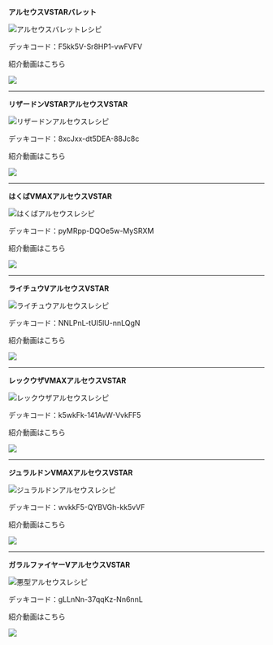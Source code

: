__アルセウスVSTARバレット__

![アルセウスバレットレシピ](https://i.imgur.com/5sFHQHX.png)

デッキコード：F5kk5V-Sr8HP1-vwFVFV

紹介動画はこちら

[![](https://img.youtube.com/vi/assLWJBY8IY/0.jpg)](https://www.youtube.com/watch?v=assLWJBY8IY)

***

__リザードンVSTARアルセウスVSTAR__

![リザードンアルセウスレシピ](https://i.imgur.com/pIxxEnA.png)

デッキコード：8xcJxx-dt5DEA-88Jc8c

紹介動画はこちら

[![](https://img.youtube.com/vi/gx1qyF5_Wcw/0.jpg)](https://www.youtube.com/watch?v=gx1qyF5_Wcw)

***

__はくばVMAXアルセウスVSTAR__

![はくばアルセウスレシピ](https://i.imgur.com/lj9wGkz.png)

デッキコード：pyMRpp-DQOe5w-MySRXM

紹介動画はこちら

[![](https://img.youtube.com/vi/3BPNrfyMIPk/0.jpg)](https://www.youtube.com/watch?v=3BPNrfyMIPk)

***

__ライチュウVアルセウスVSTAR__

![ライチュウアルセウスレシピ](https://i.imgur.com/V5SAdD6.png)

デッキコード：NNLPnL-tUI5lU-nnLQgN

紹介動画はこちら

[![](https://img.youtube.com/vi/tCOwtaId504/0.jpg)](https://www.youtube.com/watch?v=tCOwtaId504)

***

__レックウザVMAXアルセウスVSTAR__

![レックウザアルセウスレシピ](https://i.imgur.com/p6SZBBy.png)

デッキコード：k5wkFk-141AvW-VvkFF5

紹介動画はこちら

[![](https://img.youtube.com/vi/dlSwuvF937Q/0.jpg)](https://www.youtube.com/watch?v=dlSwuvF937Q)


***

__ジュラルドンVMAXアルセウスVSTAR__

![ジュラルドンアルセウスレシピ](https://i.imgur.com/IWziCJn.png)

デッキコード：wvkkF5-QYBVGh-kk5vVF

紹介動画はこちら

[![](https://img.youtube.com/vi/LIMnIdersmA/0.jpg)](https://www.youtube.com/watch?v=LIMnIdersmA)

***

__ガラルファイヤーVアルセウスVSTAR__

![悪型アルセウスレシピ](https://i.imgur.com/2B2JS5S.png)

デッキコード：gLLnNn-37qqKz-Nn6nnL

紹介動画はこちら

[![](https://img.youtube.com/vi/lO7aUGpuZmY/0.jpg)](https://www.youtube.com/watch?v=lO7aUGpuZmY)

